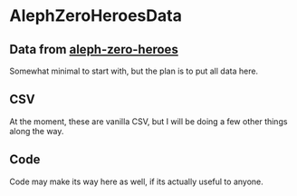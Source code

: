 # AlephZeroHeroesData

## Data from [aleph-zero-heroes](http://bandicoot.maths.adelaide.edu.au/public/aleph-zero-heroes/)

Somewhat minimal to start with, but the plan is to put all data here.

## CSV

At the moment, these are vanilla CSV, but I will be doing a few other
things along the way.

## Code 

Code may make its way here as well, if its actually useful to anyone.

